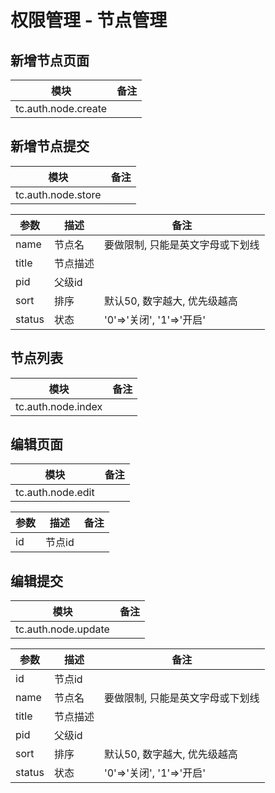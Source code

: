 # 权限管理 - 节点管理

## 新增节点页面


| 模块                | 备注 |
| ------------------- | ---- |
| tc.auth.node.create |      |


## 新增节点提交

| 模块               | 备注 |
| ------------------ | ---- |
| tc.auth.node.store |      |

| 参数   | 描述     | 备注             |
| ------ | -------- | ---------------- |
| name   | 节点名   |       要做限制, 只能是英文字母或下划线           |
| title    | 节点描述   |                  |
| pid | 父级id |  |
| sort | 排序     |        默认50, 数字越大, 优先级越高          |
| status | 状态     |      '0'=>'关闭', '1'=>'开启'           |



## 节点列表
| 模块               | 备注 |
| ------------------ | ---- |
| tc.auth.node.index |      |



## 编辑页面
| 模块              | 备注 |
| ----------------- | ---- |
| tc.auth.node.edit |      |


| 参数 | 描述   | 备注 |
| ---- | ------ | ---- |
| id   | 节点id |      |


## 编辑提交
| 模块                | 备注 |
| ------------------- | ---- |
| tc.auth.node.update |      |


| 参数   | 描述     | 备注             |
| ------ | -------- | ---------------- |
| id     | 节点id   |                  |
| name   | 节点名   |       要做限制, 只能是英文字母或下划线           |
| title    | 节点描述   |                  |
| pid | 父级id |  |
| sort | 排序     |        默认50, 数字越大, 优先级越高          |
| status | 状态     |      '0'=>'关闭', '1'=>'开启'           |
